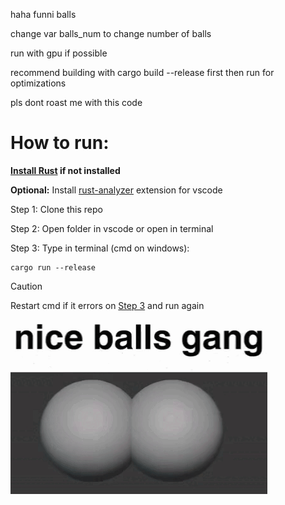 haha funni balls 

change var balls_num to change number of balls

run with gpu if possible

recommend building with cargo build --release first then run for optimizations

pls dont roast me with this code


# How to run:

**[Install Rust](https://www.rust-lang.org/tools/install) if not installed**

**Optional:** Install [rust-analyzer](https://marketplace.visualstudio.com/items?itemName=rust-lang.rust-analyzer) extension for vscode 

Step 1: Clone this repo 

Step 2: Open folder in vscode or open in terminal 

Step 3: Type in terminal (cmd on windows):
```
cargo run --release
```

> [!CAUTION]
> Restart cmd if it errors on [Step 3](#how-to-run) and run again

![balls slapping intensifies](/etc/ballsslaplowres.gif)

